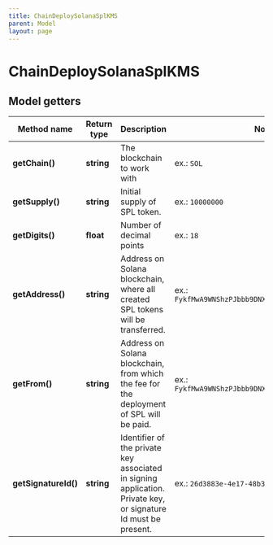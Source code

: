 ```yaml
---
title: ChainDeploySolanaSplKMS
parent: Model
layout: page
---
```


# ChainDeploySolanaSplKMS

## Model getters

Method name | Return type | Description | Notes
------------ | ------------- | ------------- | -------------
**getChain()** | **string** | The blockchain to work with | ex.: `SOL`
**getSupply()** | **string** | Initial supply of SPL token. | ex.: `10000000`
**getDigits()** | **float** | Number of decimal points | ex.: `18`
**getAddress()** | **string** | Address on Solana blockchain, where all created SPL tokens will be transferred. | ex.: `FykfMwA9WNShzPJbbb9DNXsfgDgS3XZzWiFgrVXfWoPJ`
**getFrom()** | **string** | Address on Solana blockchain, from which the fee for the deployment of SPL will be paid. | ex.: `FykfMwA9WNShzPJbbb9DNXsfgDgS3XZzWiFgrVXfWoPJ`
**getSignatureId()** | **string** | Identifier of the private key associated in signing application. Private key, or signature Id must be present. | ex.: `26d3883e-4e17-48b3-a0ee-09a3e484ac83`

